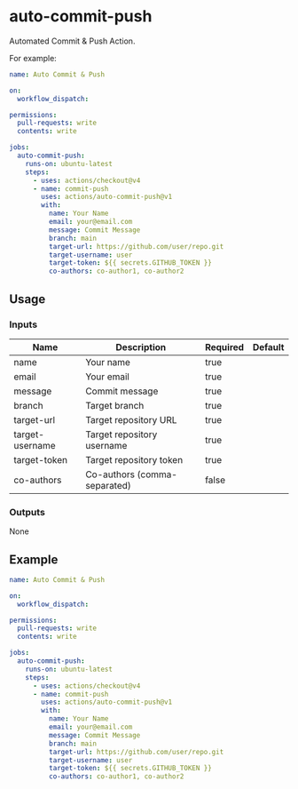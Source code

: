 # auto-commit-push

Automated Commit &amp; Push Action.

For example:

```yaml
name: Auto Commit & Push

on:
  workflow_dispatch:

permissions:
  pull-requests: write
  contents: write

jobs:
  auto-commit-push:
    runs-on: ubuntu-latest
    steps:
      - uses: actions/checkout@v4
      - name: commit-push
        uses: actions/auto-commit-push@v1
        with:
          name: Your Name
          email: your@email.com
          message: Commit Message
          branch: main
          target-url: https://github.com/user/repo.git
          target-username: user
          target-token: ${{ secrets.GITHUB_TOKEN }}
          co-authors: co-author1, co-author2
```

## Usage

### Inputs

| Name | Description | Required | Default |
| --- | --- | --- | --- |
| name | Your name | true | |
| email | Your email | true | |
| message | Commit message | true | |
| branch | Target branch | true | |
| target-url | Target repository URL | true | |
| target-username | Target repository username | true | |
| target-token | Target repository token | true | |
| co-authors | Co-authors (comma-separated) | false | |

### Outputs

None

## Example

```yaml
name: Auto Commit & Push

on:
  workflow_dispatch:

permissions:
  pull-requests: write
  contents: write

jobs:
  auto-commit-push:
    runs-on: ubuntu-latest
    steps:
      - uses: actions/checkout@v4
      - name: commit-push
        uses: actions/auto-commit-push@v1
        with:
          name: Your Name
          email: your@email.com
          message: Commit Message
          branch: main
          target-url: https://github.com/user/repo.git
          target-username: user
          target-token: ${{ secrets.GITHUB_TOKEN }}
          co-authors: co-author1, co-author2
```
